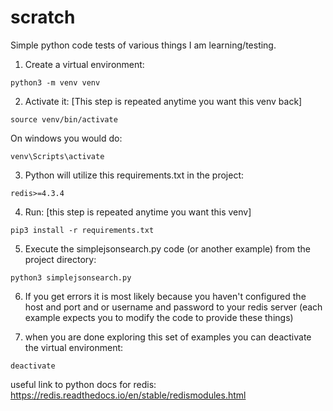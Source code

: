 # scratch

Simple python code tests of various things I am learning/testing.

1. Create a virtual environment:

```
python3 -m venv venv 
```

2. Activate it:  [This step is repeated anytime you want this venv back]

```
source venv/bin/activate
```

On windows you would do:

```
venv\Scripts\activate
```

3. Python will utilize this requirements.txt in the project:

```
redis>=4.3.4
```

4. Run: [this step is repeated anytime you want this venv]

```
pip3 install -r requirements.txt
```

5. Execute the simplejsonsearch.py code (or another example) from the project directory:

```
python3 simplejsonsearch.py 
```

6. If you get errors it is most likely because you haven't configured the host and port and or username and password to your redis server (each example expects you to modify the code to provide these things)

7. when you are done exploring this set of examples you can deactivate the virtual environment:

```
deactivate
```

useful link to python docs for redis:
https://redis.readthedocs.io/en/stable/redismodules.html 

